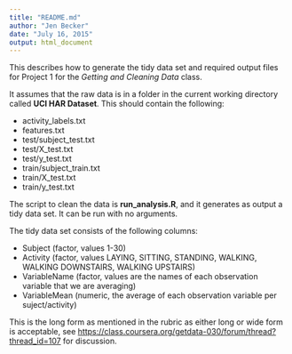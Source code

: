 ```yaml
---
title: "README.md"
author: "Jen Becker"
date: "July 16, 2015"
output: html_document
---
```


This describes how to generate the tidy data set and required output files for Project 1 for the *Getting and Cleaning Data* class.

It assumes that the raw data is in a folder in the current working directory called **UCI HAR Dataset**.  This should contain the following:  
* activity_labels.txt  
* features.txt  
* test/subject_test.txt  
* test/X_test.txt  
* test/y_test.txt  
* train/subject_train.txt  
* train/X_test.txt  
* train/y_test.txt  

The script to clean the data is **run_analysis.R**, and it generates as output a tidy data set.  It can be run with no arguments.

The tidy data set consists of the following columns:  
* Subject (factor, values 1-30)  
* Activity (factor, values LAYING, SITTING, STANDING, WALKING, WALKING DOWNSTAIRS, WALKING UPSTAIRS)
* VariableName (factor, values are the names of each observation variable that we are averaging)
* VariableMean (numeric, the average of each observation variable per suject/activity)

This is the long form as mentioned in the rubric as either long or wide form is acceptable, see https://class.coursera.org/getdata-030/forum/thread?thread_id=107 for discussion.